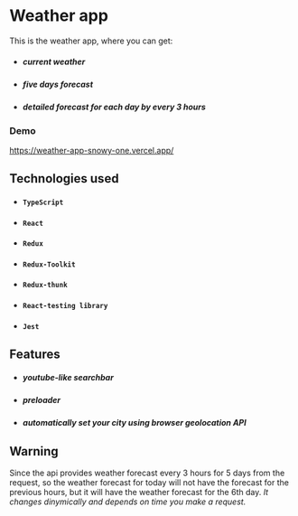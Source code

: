 # Weather app

This is the weather app, where you can get:
- ##### current weather
- ##### five days forecast
- ##### detailed forecast for each day by every 3 hours

### Demo
https://weather-app-snowy-one.vercel.app/

## Technologies used

- #### `TypeScript`
- #### `React`
- #### `Redux`
- #### `Redux-Toolkit`
- #### `Redux-thunk`
- #### `React-testing library`
- #### `Jest`
 
 ## Features

- ##### youtube-like searchbar
- ##### preloader
- ##### automatically set your city using browser geolocation API

## Warning

Since the api provides weather forecast every 3 hours for 5 days from the request, 
so the weather forecast for today will not have the forecast for the previous hours, 
but it will have the weather forecast for the 6th day. 
_It changes dinymically and depends on time you make a request._
